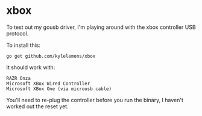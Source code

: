 xbox
====

To test out my gousb driver, I'm playing around with the xbox controller USB protocol.

To install this:

    go get github.com/kylelemons/xbox

It should work with:

    RAZR Onza
    Microsoft XBox Wired Controller
    Microsoft XBox One (via microusb cable)

You'll need to re-plug the controller before you run the binary, I haven't worked out the reset yet.
